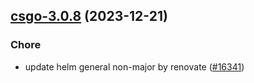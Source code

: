 

## [csgo-3.0.8](https://github.com/truecharts/charts/compare/csgo-3.0.7...csgo-3.0.8) (2023-12-21)

### Chore

- update helm general non-major by renovate ([#16341](https://github.com/truecharts/charts/issues/16341))
  
  